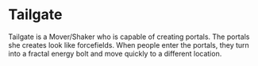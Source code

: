 # Tailgate
Tailgate is a Mover/Shaker who is capable of creating portals. The portals she creates look like forcefields. When people enter the portals, they turn into a fractal energy bolt and move quickly to a different location.
